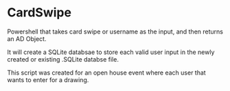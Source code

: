 # CardSwipe

Powershell that takes card swipe or username as the input, and then returns an AD Object.

It will create a SQLite databsae to store each valid user input in the newly created or existing .SQLite databse file.

This script was created for an open house event where each user that wants to enter for a drawing.
